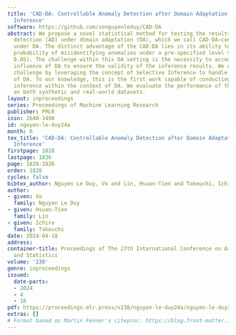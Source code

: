 ```yaml
---
title: 'CAD-DA: Controllable Anomaly Detection after Domain Adaptation by Statistical
  Inference'
software: https://github.com/vonguyenleduy/CAD-DA
abstract: We propose a novel statistical method for testing the results of anomaly
  detection (AD) under domain adaptation (DA), which we call CAD-DA—controllable AD
  under DA. The distinct advantage of the CAD-DA lies in its ability to control the
  probability of misidentifying anomalies under a pre-specified level $\alpha$ (e.g.,
  0.05). The challenge within this DA setting is the necessity to account for the
  influence of DA to ensure the validity of the inference results. We overcome the
  challenge by leveraging the concept of Selective Inference to handle the impact
  of DA. To our knowledge, this is the first work capable of conducting a valid statistical
  inference within the context of DA. We evaluate the performance of the CAD-DA method
  on both synthetic and real-world datasets.
layout: inproceedings
series: Proceedings of Machine Learning Research
publisher: PMLR
issn: 2640-3498
id: nguyen-le-duy24a
month: 0
tex_title: 'CAD-DA: Controllable Anomaly Detection after Domain Adaptation by Statistical
  Inference'
firstpage: 1828
lastpage: 1836
page: 1828-1836
order: 1828
cycles: false
bibtex_author: Nguyen Le Duy, Vo and Lin, Hsuan-Tien and Takeuchi, Ichiro
author:
- given: Vo
  family: Nguyen Le Duy
- given: Hsuan-Tien
  family: Lin
- given: Ichiro
  family: Takeuchi
date: 2024-04-18
address:
container-title: Proceedings of The 27th International Conference on Artificial Intelligence
  and Statistics
volume: '238'
genre: inproceedings
issued:
  date-parts:
  - 2024
  - 4
  - 18
pdf: https://proceedings.mlr.press/v238/nguyen-le-duy24a/nguyen-le-duy24a.pdf
extras: []
# Format based on Martin Fenner's citeproc: https://blog.front-matter.io/posts/citeproc-yaml-for-bibliographies/
---
```

